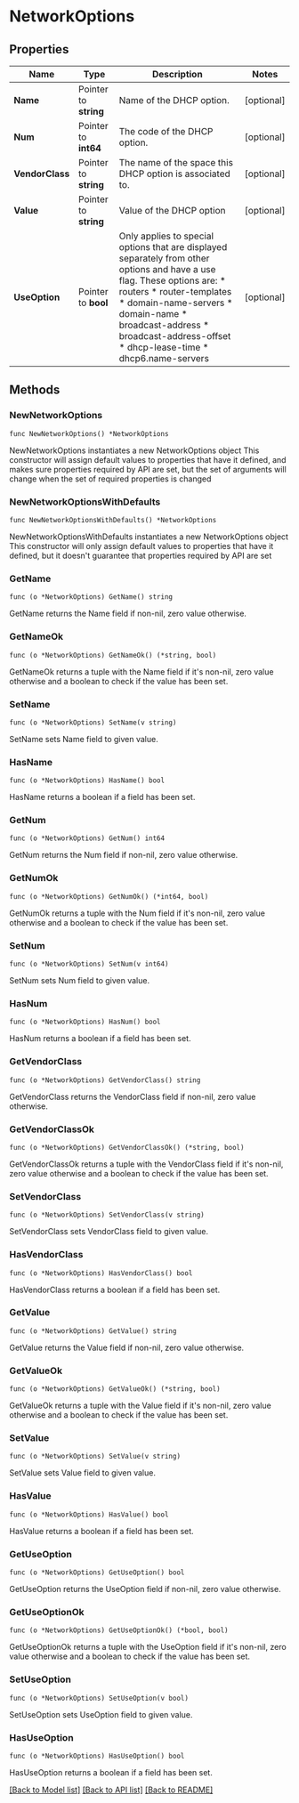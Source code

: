 # NetworkOptions

## Properties

Name | Type | Description | Notes
------------ | ------------- | ------------- | -------------
**Name** | Pointer to **string** | Name of the DHCP option. | [optional] 
**Num** | Pointer to **int64** | The code of the DHCP option. | [optional] 
**VendorClass** | Pointer to **string** | The name of the space this DHCP option is associated to. | [optional] 
**Value** | Pointer to **string** | Value of the DHCP option | [optional] 
**UseOption** | Pointer to **bool** | Only applies to special options that are displayed separately from other options and have a use flag. These options are: * routers * router-templates * domain-name-servers * domain-name * broadcast-address * broadcast-address-offset * dhcp-lease-time * dhcp6.name-servers | [optional] 

## Methods

### NewNetworkOptions

`func NewNetworkOptions() *NetworkOptions`

NewNetworkOptions instantiates a new NetworkOptions object
This constructor will assign default values to properties that have it defined,
and makes sure properties required by API are set, but the set of arguments
will change when the set of required properties is changed

### NewNetworkOptionsWithDefaults

`func NewNetworkOptionsWithDefaults() *NetworkOptions`

NewNetworkOptionsWithDefaults instantiates a new NetworkOptions object
This constructor will only assign default values to properties that have it defined,
but it doesn't guarantee that properties required by API are set

### GetName

`func (o *NetworkOptions) GetName() string`

GetName returns the Name field if non-nil, zero value otherwise.

### GetNameOk

`func (o *NetworkOptions) GetNameOk() (*string, bool)`

GetNameOk returns a tuple with the Name field if it's non-nil, zero value otherwise
and a boolean to check if the value has been set.

### SetName

`func (o *NetworkOptions) SetName(v string)`

SetName sets Name field to given value.

### HasName

`func (o *NetworkOptions) HasName() bool`

HasName returns a boolean if a field has been set.

### GetNum

`func (o *NetworkOptions) GetNum() int64`

GetNum returns the Num field if non-nil, zero value otherwise.

### GetNumOk

`func (o *NetworkOptions) GetNumOk() (*int64, bool)`

GetNumOk returns a tuple with the Num field if it's non-nil, zero value otherwise
and a boolean to check if the value has been set.

### SetNum

`func (o *NetworkOptions) SetNum(v int64)`

SetNum sets Num field to given value.

### HasNum

`func (o *NetworkOptions) HasNum() bool`

HasNum returns a boolean if a field has been set.

### GetVendorClass

`func (o *NetworkOptions) GetVendorClass() string`

GetVendorClass returns the VendorClass field if non-nil, zero value otherwise.

### GetVendorClassOk

`func (o *NetworkOptions) GetVendorClassOk() (*string, bool)`

GetVendorClassOk returns a tuple with the VendorClass field if it's non-nil, zero value otherwise
and a boolean to check if the value has been set.

### SetVendorClass

`func (o *NetworkOptions) SetVendorClass(v string)`

SetVendorClass sets VendorClass field to given value.

### HasVendorClass

`func (o *NetworkOptions) HasVendorClass() bool`

HasVendorClass returns a boolean if a field has been set.

### GetValue

`func (o *NetworkOptions) GetValue() string`

GetValue returns the Value field if non-nil, zero value otherwise.

### GetValueOk

`func (o *NetworkOptions) GetValueOk() (*string, bool)`

GetValueOk returns a tuple with the Value field if it's non-nil, zero value otherwise
and a boolean to check if the value has been set.

### SetValue

`func (o *NetworkOptions) SetValue(v string)`

SetValue sets Value field to given value.

### HasValue

`func (o *NetworkOptions) HasValue() bool`

HasValue returns a boolean if a field has been set.

### GetUseOption

`func (o *NetworkOptions) GetUseOption() bool`

GetUseOption returns the UseOption field if non-nil, zero value otherwise.

### GetUseOptionOk

`func (o *NetworkOptions) GetUseOptionOk() (*bool, bool)`

GetUseOptionOk returns a tuple with the UseOption field if it's non-nil, zero value otherwise
and a boolean to check if the value has been set.

### SetUseOption

`func (o *NetworkOptions) SetUseOption(v bool)`

SetUseOption sets UseOption field to given value.

### HasUseOption

`func (o *NetworkOptions) HasUseOption() bool`

HasUseOption returns a boolean if a field has been set.


[[Back to Model list]](../README.md#documentation-for-models) [[Back to API list]](../README.md#documentation-for-api-endpoints) [[Back to README]](../README.md)


